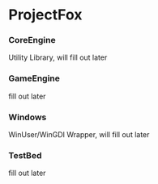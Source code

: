 # ProjectFox

### CoreEngine
Utility Library, will fill out later

### GameEngine
fill out later

### Windows
WinUser/WinGDI Wrapper, will fill out later

### TestBed
fill out later